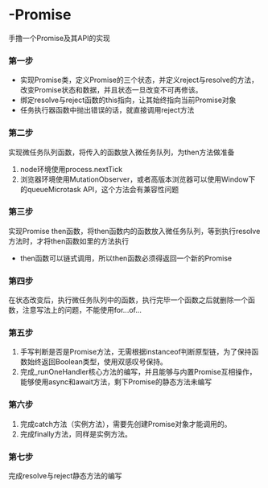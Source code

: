 # -Promise
手撸一个Promise及其API的实现


### 第一步
- 实现Promise类，定义Promise的三个状态，并定义reject与resolve的方法，改变Promise状态和数据，并且状态一旦改变不可再修该。
- 绑定resolve与reject函数的this指向，让其始终指向当前Promise对象
- 任务执行器函数中抛出错误的话，就直接调用reject方法

### 第二步
实现微任务队列函数，将传入的函数放入微任务队列，为then方法做准备
1. node环境使用process.nextTick
2. 浏览器环境使用MutationObserver，或者高版本浏览器可以使用Window下的queueMicrotask API，这个方法会有兼容性问题

### 第三步
实现Promise then函数，将then函数内的函数放入微任务队列，等到执行resolve方法时，才将then函数如里的方法执行
- then函数可以链式调用，所以then函数必须得返回一个新的Promise

### 第四步
在状态改变后，执行微任务队列中的函数，执行完毕一个函数之后就删除一个函数，注意写法上的问题，不能使用for...of...

### 第五步
1. 手写判断是否是Promise方法，无需根据instanceof判断原型链，为了保持函数始终返回Boolean类型，使用双感叹号保持。
2. 完成_runOneHandler核心方法的编写，并且能够与内置Promise互相操作，能够使用async和await方法，剩下Promise的静态方法未编写

### 第六步
1. 完成catch方法（实例方法），需要先创建Promise对象才能调用的。
2. 完成finally方法，同样是实例方法。

### 第七步
完成resolve与reject静态方法的编写